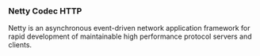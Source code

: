 ### Netty Codec HTTP

Netty is an asynchronous event-driven network application framework for
rapid development of maintainable high performance protocol servers and clients.